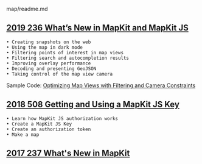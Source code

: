 map/readme.md


## [2019 236 What’s New in MapKit and MapKit JS](https://developer.apple.com//videos/play/wwdc2019/236/)

```
• Creating snapshots on the web
• Using the map in dark mode
• Filtering points of interest in map views
• Filtering search and autocompletion results
• Improving overlay performance
• Decoding and presenting GeoJSON
• Taking control of the map view camera
```

Sample Code: 
[Optimizing Map Views with Filtering and Camera Constraints](https://developer.apple.com/documentation/mapkit/optimizing_map_views_with_filtering_and_camera_constraints)


## [2018 508 Getting and Using a MapKit JS Key](https://developer.apple.com//videos/play/wwdc2018/508/)

```
• Learn how MapKit JS authorization works
• Create a MapKit JS Key
• Create an authorization token
• Make a map
```

## [2017 237 What's New in MapKit](https://developer.apple.com/videos/play/wwdc2017/237/)


